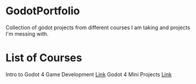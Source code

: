 # GodotPortfolio
Collection of godot projects from different courses I am taking and projects I'm messing with.

# List of Courses

Intro to Godot 4 Game Development [Link](https://academy.zenva.com/course/intro-to-godot-4-game-development/)
Godot 4 Mini Projects [Link](https://academy.zenva.com/course/godot-4-mini-projects/)
